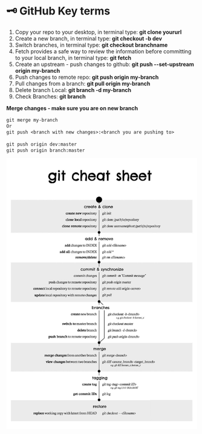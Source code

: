 # :old_key: GitHub Key terms
1. Copy your repo to your desktop, in terminal type: **git clone yoururl**
2. Create a new branch, in terminal type: **git checkout -b dev**
3. Switch branches, in terminal type: **git checkout branchname**
4. Fetch provides a safe way to review the information before committing to your local branch, in terminal type: **git fetch**
6. Create an upstream -  push changes to github:  **git push --set-upstream origin my-branch**
7. Push changes to remote repo: **git push origin my-branch**
8. Pull changes from a branch: **git pull  origin my-branch**
9. Delete branch Local: **git branch -d my-branch**
10. Check Branches: **git branch**

**Merge changes - make sure you are on new branch**
```
git merge my-branch
Or
git push <branch with new changes>:<branch you are pushing to>

git push origin dev:master
git push origin branch:master
```

![Git Cheat Sheet](/images/gitcheatsheet.JPG)
